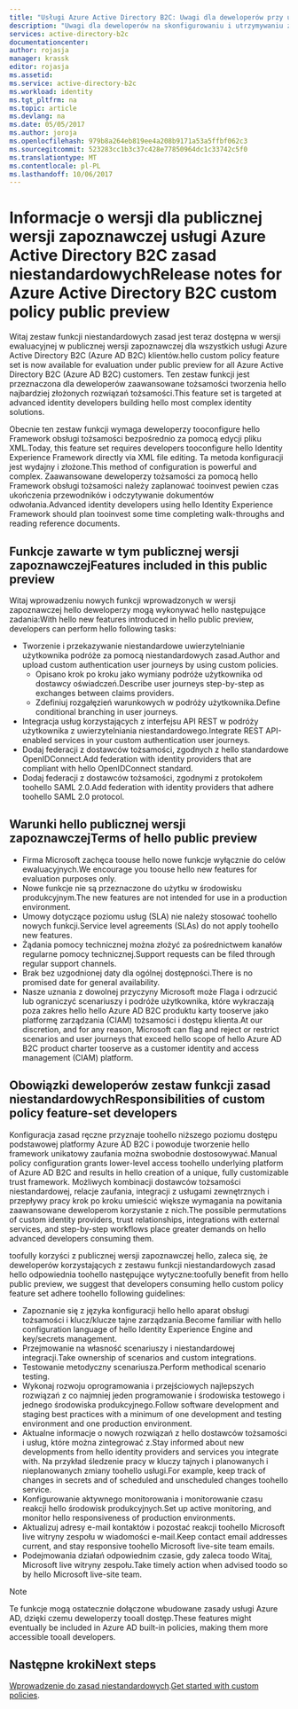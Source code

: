 ```yaml
---
title: "Usługi Azure Active Directory B2C: Uwagi dla deweloperów przy użyciu zasad niestandardowych | Dokumentacja firmy Microsoft"
description: "Uwagi dla deweloperów na skonfigurowaniu i utrzymywaniu z niestandardowych zasad usługi Azure AD B2C"
services: active-directory-b2c
documentationcenter: 
author: rojasja
manager: krassk
editor: rojasja
ms.assetid: 
ms.service: active-directory-b2c
ms.workload: identity
ms.tgt_pltfrm: na
ms.topic: article
ms.devlang: na
ms.date: 05/05/2017
ms.author: joroja
ms.openlocfilehash: 979b8a264eb819ee4a208b9171a53a5ffbf062c3
ms.sourcegitcommit: 523283cc1b3c37c428e77850964dc1c33742c5f0
ms.translationtype: MT
ms.contentlocale: pl-PL
ms.lasthandoff: 10/06/2017
---
```

# <a name="release-notes-for-azure-active-directory-b2c-custom-policy-public-preview"></a><span data-ttu-id="1987a-103">Informacje o wersji dla publicznej wersji zapoznawczej usługi Azure Active Directory B2C zasad niestandardowych</span><span class="sxs-lookup"><span data-stu-id="1987a-103">Release notes for Azure Active Directory B2C custom policy public preview</span></span>
<span data-ttu-id="1987a-104">Witaj zestaw funkcji niestandardowych zasad jest teraz dostępna w wersji ewaluacyjnej w publicznej wersji zapoznawczej dla wszystkich usługi Azure Active Directory B2C (Azure AD B2C) klientów.</span><span class="sxs-lookup"><span data-stu-id="1987a-104">hello custom policy feature set is now available for evaluation under public preview for all Azure Active Directory B2C (Azure AD B2C) customers.</span></span> <span data-ttu-id="1987a-105">Ten zestaw funkcji jest przeznaczona dla deweloperów zaawansowane tożsamości tworzenia hello najbardziej złożonych rozwiązań tożsamości.</span><span class="sxs-lookup"><span data-stu-id="1987a-105">This feature set is targeted at advanced identity developers building hello most complex identity solutions.</span></span>  

<span data-ttu-id="1987a-106">Obecnie ten zestaw funkcji wymaga deweloperzy tooconfigure hello Framework obsługi tożsamości bezpośrednio za pomocą edycji pliku XML.</span><span class="sxs-lookup"><span data-stu-id="1987a-106">Today, this feature set requires developers tooconfigure hello Identity Experience Framework directly via XML file editing.</span></span> <span data-ttu-id="1987a-107">Ta metoda konfiguracji jest wydajny i złożone.</span><span class="sxs-lookup"><span data-stu-id="1987a-107">This method of configuration is powerful and complex.</span></span> <span data-ttu-id="1987a-108">Zaawansowane deweloperzy tożsamości za pomocą hello Framework obsługi tożsamości należy zaplanować tooinvest pewien czas ukończenia przewodników i odczytywanie dokumentów odwołania.</span><span class="sxs-lookup"><span data-stu-id="1987a-108">Advanced identity developers using hello Identity Experience Framework should plan tooinvest some time completing walk-throughs and reading reference documents.</span></span> 

## <a name="features-included-in-this-public-preview"></a><span data-ttu-id="1987a-109">Funkcje zawarte w tym publicznej wersji zapoznawczej</span><span class="sxs-lookup"><span data-stu-id="1987a-109">Features included in this public preview</span></span>
<span data-ttu-id="1987a-110">Witaj wprowadzeniu nowych funkcji wprowadzonych w wersji zapoznawczej hello deweloperzy mogą wykonywać hello następujące zadania:</span><span class="sxs-lookup"><span data-stu-id="1987a-110">With hello new features introduced in hello public preview, developers can perform hello following tasks:</span></span><br>

* <span data-ttu-id="1987a-111">Tworzenie i przekazywanie niestandardowe uwierzytelnianie użytkownika podróże za pomocą niestandardowych zasad.</span><span class="sxs-lookup"><span data-stu-id="1987a-111">Author and upload custom authentication user journeys by using custom policies.</span></span> 
   * <span data-ttu-id="1987a-112">Opisano krok po kroku jako wymiany podróże użytkownika od dostawcy oświadczeń.</span><span class="sxs-lookup"><span data-stu-id="1987a-112">Describe user journeys step-by-step as exchanges between claims providers.</span></span> 
   * <span data-ttu-id="1987a-113">Zdefiniuj rozgałęzień warunkowych w podróży użytkownika.</span><span class="sxs-lookup"><span data-stu-id="1987a-113">Define conditional branching in user journeys.</span></span> 
* <span data-ttu-id="1987a-114">Integracja usług korzystających z interfejsu API REST w podróży użytkownika z uwierzytelniania niestandardowego.</span><span class="sxs-lookup"><span data-stu-id="1987a-114">Integrate REST API-enabled services in your custom authentication user journeys.</span></span>  
* <span data-ttu-id="1987a-115">Dodaj federacji z dostawców tożsamości, zgodnych z hello standardowe OpenIDConnect.</span><span class="sxs-lookup"><span data-stu-id="1987a-115">Add federation with identity providers that are compliant with hello OpenIDConnect standard.</span></span> <br>
* <span data-ttu-id="1987a-116">Dodaj federacji z dostawców tożsamości, zgodnymi z protokołem toohello SAML 2.0.</span><span class="sxs-lookup"><span data-stu-id="1987a-116">Add federation with identity providers that adhere toohello SAML 2.0 protocol.</span></span> 

## <a name="terms-of-hello-public-preview"></a><span data-ttu-id="1987a-117">Warunki hello publicznej wersji zapoznawczej</span><span class="sxs-lookup"><span data-stu-id="1987a-117">Terms of hello public preview</span></span>

* <span data-ttu-id="1987a-118">Firma Microsoft zachęca toouse hello nowe funkcje wyłącznie do celów ewaluacyjnych.</span><span class="sxs-lookup"><span data-stu-id="1987a-118">We encourage you toouse hello new features for evaluation purposes only.</span></span><br>
* <span data-ttu-id="1987a-119">Nowe funkcje nie są przeznaczone do użytku w środowisku produkcyjnym.</span><span class="sxs-lookup"><span data-stu-id="1987a-119">The new features are not intended for use in a production environment.</span></span><br>
* <span data-ttu-id="1987a-120">Umowy dotyczące poziomu usług (SLA) nie należy stosować toohello nowych funkcji.</span><span class="sxs-lookup"><span data-stu-id="1987a-120">Service level agreements (SLAs) do not apply toohello new features.</span></span> <br>
* <span data-ttu-id="1987a-121">Żądania pomocy technicznej można złożyć za pośrednictwem kanałów regularne pomocy technicznej.</span><span class="sxs-lookup"><span data-stu-id="1987a-121">Support requests can be filed through regular support channels.</span></span> <br>
* <span data-ttu-id="1987a-122">Brak bez uzgodnionej daty dla ogólnej dostępności.</span><span class="sxs-lookup"><span data-stu-id="1987a-122">There is no promised date for general availability.</span></span><br>
* <span data-ttu-id="1987a-123">Nasze uznania z dowolnej przyczyny Microsoft może Flaga i odrzucić lub ograniczyć scenariuszy i podróże użytkownika, które wykraczają poza zakres hello hello Azure AD B2C produktu karty tooserve jako platformę zarządzania (CIAM) tożsamości i dostępu klienta.</span><span class="sxs-lookup"><span data-stu-id="1987a-123">At our discretion, and for any reason, Microsoft can flag and reject or restrict scenarios and user journeys that exceed hello scope of hello Azure AD B2C product charter tooserve as a customer identity and access management (CIAM) platform.</span></span>

## <a name="responsibilities-of-custom-policy-feature-set-developers"></a><span data-ttu-id="1987a-124">Obowiązki deweloperów zestaw funkcji zasad niestandardowych</span><span class="sxs-lookup"><span data-stu-id="1987a-124">Responsibilities of custom policy feature-set developers</span></span>
<span data-ttu-id="1987a-125">Konfiguracja zasad ręczne przyznaje toohello niższego poziomu dostępu podstawowej platformy Azure AD B2C i powoduje tworzenie hello framework unikatowy zaufania można swobodnie dostosowywać.</span><span class="sxs-lookup"><span data-stu-id="1987a-125">Manual policy configuration grants lower-level access toohello underlying platform of Azure AD B2C and results in hello creation of a unique, fully customizable trust framework.</span></span> <span data-ttu-id="1987a-126">Możliwych kombinacji dostawców tożsamości niestandardowej, relacje zaufania, integracji z usługami zewnętrznych i przepływy pracy krok po kroku umieścić większe wymagania na powitania zaawansowane deweloperom korzystanie z nich.</span><span class="sxs-lookup"><span data-stu-id="1987a-126">The possible permutations of custom identity providers, trust relationships, integrations with external services, and step-by-step workflows place greater demands on hello advanced developers consuming them.</span></span>

<span data-ttu-id="1987a-127">toofully korzyści z publicznej wersji zapoznawczej hello, zaleca się, że deweloperów korzystających z zestawu funkcji niestandardowych zasad hello odpowiednia toohello następujące wytyczne:</span><span class="sxs-lookup"><span data-stu-id="1987a-127">toofully benefit from hello public preview, we suggest that developers consuming hello custom policy feature set adhere toohello following guidelines:</span></span>
* <span data-ttu-id="1987a-128">Zapoznanie się z języka konfiguracji hello hello aparat obsługi tożsamości i klucz/klucze tajne zarządzania.</span><span class="sxs-lookup"><span data-stu-id="1987a-128">Become familiar with hello configuration language of hello Identity Experience Engine and key/secrets management.</span></span>
* <span data-ttu-id="1987a-129">Przejmowanie na własność scenariuszy i niestandardowej integracji.</span><span class="sxs-lookup"><span data-stu-id="1987a-129">Take ownership of scenarios and custom integrations.</span></span>
* <span data-ttu-id="1987a-130">Testowanie metodyczny scenariusza.</span><span class="sxs-lookup"><span data-stu-id="1987a-130">Perform methodical scenario testing.</span></span>
* <span data-ttu-id="1987a-131">Wykonaj rozwoju oprogramowania i przejściowych najlepszych rozwiązań z co najmniej jeden programowanie i środowiska testowego i jednego środowiska produkcyjnego.</span><span class="sxs-lookup"><span data-stu-id="1987a-131">Follow software development and staging best practices with a minimum of one development and testing environment and one production environment.</span></span>
* <span data-ttu-id="1987a-132">Aktualne informacje o nowych rozwiązań z hello dostawców tożsamości i usług, które można zintegrować z.</span><span class="sxs-lookup"><span data-stu-id="1987a-132">Stay informed about new developments from hello identity providers and services you integrate with.</span></span> <span data-ttu-id="1987a-133">Na przykład śledzenie pracy w kluczy tajnych i planowanych i nieplanowanych zmiany toohello usługi.</span><span class="sxs-lookup"><span data-stu-id="1987a-133">For example, keep track of changes in secrets and of scheduled and unscheduled changes toohello service.</span></span>
* <span data-ttu-id="1987a-134">Konfigurowanie aktywnego monitorowania i monitorowanie czasu reakcji hello środowisk produkcyjnych.</span><span class="sxs-lookup"><span data-stu-id="1987a-134">Set up active monitoring, and monitor hello responsiveness of production environments.</span></span>
* <span data-ttu-id="1987a-135">Aktualizuj adresy e-mail kontaktów i pozostać reakcji toohello Microsoft live witryny zespołu w wiadomości e-mail.</span><span class="sxs-lookup"><span data-stu-id="1987a-135">Keep contact email addresses current, and stay responsive toohello Microsoft live-site team emails.</span></span>
* <span data-ttu-id="1987a-136">Podejmowania działań odpowiednim czasie, gdy zaleca toodo Witaj, Microsoft live witryny zespołu.</span><span class="sxs-lookup"><span data-stu-id="1987a-136">Take timely action when advised toodo so by hello Microsoft live-site team.</span></span> 


>[!NOTE]
><span data-ttu-id="1987a-137">Te funkcje mogą ostatecznie dołączone wbudowane zasady usługi Azure AD, dzięki czemu deweloperzy tooall dostęp.</span><span class="sxs-lookup"><span data-stu-id="1987a-137">These features might eventually be included in Azure AD built-in policies, making them more accessible tooall developers.</span></span>

## <a name="next-steps"></a><span data-ttu-id="1987a-138">Następne kroki</span><span class="sxs-lookup"><span data-stu-id="1987a-138">Next steps</span></span>
<span data-ttu-id="1987a-139">[Wprowadzenie do zasad niestandardowych](active-directory-b2c-get-started-custom.md).</span><span class="sxs-lookup"><span data-stu-id="1987a-139">[Get started with custom policies](active-directory-b2c-get-started-custom.md).</span></span>
